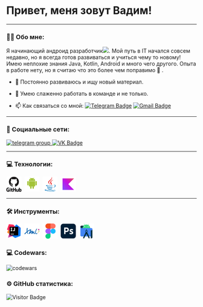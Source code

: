 # Привет, меня зовут Вадим!

---

### :man_technologist: Обо мне:

Я начинающий андроид разработчик<img src="https://media.giphy.com/media/WUlplcMpOCEmTGBtBW/giphy.gif" width="30px">. Мой путь в IT начался совсем недавно, но я всегда готов развиваться и учиться чему то новому! Имею неплохие знания Java, Kotlin, Android и много чего другого. Опыта в работе нету, но я считаю что это более чем поправимо :monocle_face: . 


- :telescope: Постоянно развиваюсь и ищу новый материал.

- :seedling: Умею слаженно работать в команде и не только.


- :mailbox: Как связаться со мной: [![Telegram Badge](https://img.shields.io/badge/-umancevvadim-blue?style=flat&logo=Telegram&logoColor=white)](https://t.me/OnFried) [![Gmail Badge](https://img.shields.io/badge/-Gmail-red?style=flat&logo=Gmail&logoColor=white)](mailto:vumag228@gmail.com)

---

### 🤝 Социальные сети:

  <div id="badges">
    </a>
    <a href="https://t.me/OnFried" target="_blank">
      <img src="https://cdn-icons-png.flaticon.com/512/2111/2111646.png" width="40" height="40" alt="telegram group" />
    </a>
    <a href="[[https://vk.com/vumancev]"](https://vk.com/vumancev) target="_blank">
      <img src="https://cdn-icons-png.flaticon.com/512/145/145813.png" width="40" height="40" alt="VK Badge"/>
    </a>
  </div>

---

### 💻 Технологии:

<div>
  <img src="https://github.com/devicons/devicon/blob/master/icons/github/github-original-wordmark.svg" title="github" alt="git" width="40" height="40"/>&nbsp
  <img src="https://github.com/devicons/devicon/blob/master/icons/android/android-original-wordmark.svg" title="github" alt="git" width="40" height="40"/>&nbsp
  <img src="https://github.com/devicons/devicon/blob/master/icons/java/java-original.svg" title="github" alt="git" width="40" height="40"/>&nbsp
  <img src="https://github.com/devicons/devicon/blob/master/icons/kotlin/kotlin-original.svg" alt="git" width="40" height="40"/>&nbsp
  <!-- <img src="https://github.com/devicons/devicon/blob/master/icons/redux/redux-original.svg" title="redux" alt="redux" width="40" height="40"/>&nbsp; -->
</div>

---

### 🛠 Инструменты:

<div>
  <img src="https://github.com/devicons/devicon/blob/master/icons/intellij/intellij-original.svg" title="intellij" alt="html5" width="40" height="40"/>&nbsp
  <img src="https://github.com/devicons/devicon/blob/master/icons/xml/xml-original.svg" title="xml" alt="css" width="40" height="40"/>&nbsp
  <img src="https://github.com/devicons/devicon/blob/master/icons/figma/figma-original.svg" title="xml" alt="css" width="40" height="40"/>&nbsp
  <img src="https://github.com/devicons/devicon/blob/master/icons/photoshop/photoshop-plain.svg" title="photoshop" alt="photoshop" width="40" height="40"/>&nbsp;
  <img src="https://github.com/devicons/devicon/blob/master/icons/androidstudio/androidstudio-original.svg" title="canva" alt="canva" width="40" height="40"/>&nbsp;

</div>


### 💻 Codewars:

![codewars](https://www.codewars.com/users/Vumag/badges/large)

### ⚙️ GitHub статистика:

![Visitor Badge](https://visitor-badge.laobi.icu/badge?page_id=onfried)
